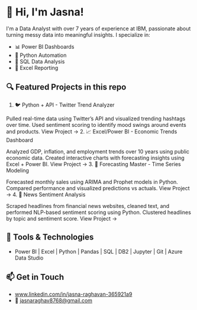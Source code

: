 # 👋 Hi, I'm Jasna!

I'm a Data Analyst with over 7 years of experience at IBM, passionate about turning messy data into meaningful insights. I specialize in:
- 📊 Power BI Dashboards
- 🐍 Python Automation
- 🧠 SQL Data Analysis
- 📁 Excel Reporting

## 🔍 Featured Projects in this repo
1. 🐦 Python + API - Twitter Trend Analyzer

Pulled real-time data using Twitter’s API and visualized trending hashtags over time. Used sentiment scoring to identify mood swings around events and products.
View Project →
2. 📈 Excel/Power BI - Economic Trends Dashboard

Analyzed GDP, inflation, and employment trends over 10 years using public economic data. Created interactive charts with forecasting insights using Excel + Power BI.
View Project →
3. 🔮 Forecasting Master - Time Series Modeling

Forecasted monthly sales using ARIMA and Prophet models in Python. Compared performance and visualized predictions vs actuals.
View Project →
4. 🧾 News Sentiment Analysis

Scraped headlines from financial news websites, cleaned text, and performed NLP-based sentiment scoring using Python. Clustered headlines by topic and sentiment score.
View Project →

## 🧰 Tools & Technologies

- Power BI | Excel | Python | Pandas | SQL | DB2 | Jupyter | Git | Azure Data Studio

## 📫 Get in Touch

- www.linkedin.com/in/jasna-raghavan-365921a9
- 📧 jasnaraghav8768@gmail.com

